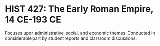 # HIST 427: The Early Roman Empire, 14 CE-193 CE

Focuses upon administrative, social, and economic themes. Conducted in considerable part by student reports and classroom discussions.